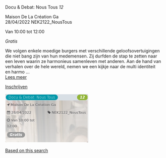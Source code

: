 Docu & Debat: Nous Tous *12*

Maison De La Création Ga  
28/04/2022 NEK2122\_NousTous  

Van 10:00 tot 12:00

*Gratis*

  

  

We volgen enkele moedige burgers met verschillende geloofsovertuigingen die niet bang zijn van hun medemensen. Zij durfden de stap te zetten naar een leven waarin ze harmonieus samenleven met anderen. Aan de hand van verhalen over de hele wereld, nemen we een kijkje naar de multi identiteit en harmo  ...  
[Lees meer](https://tickets.vgc.be/activity/subscribe/NEK2122_NousTous)

[Inschrijven](https://tickets.vgc.be/activity/subscribe/NEK2122_NousTous)

![](69306.png)

[Based on this search](https://tickets.vgc.be/activity/index?&vrijeplaatsen=1&Age%5B%5D=3%2C5&entity=241)